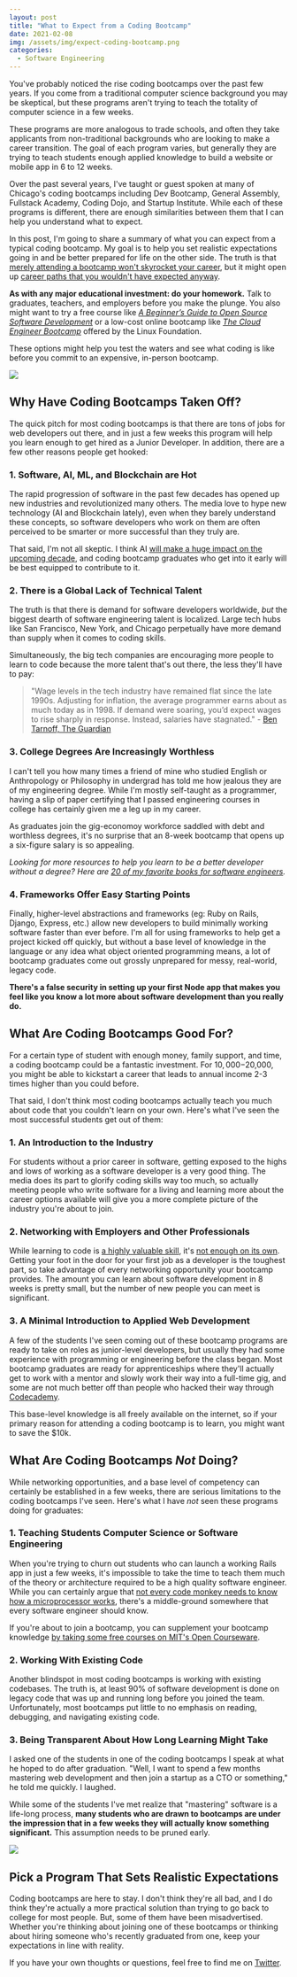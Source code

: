 ```yaml
---
layout: post
title: "What to Expect from a Coding Bootcamp"
date: 2021-02-08
img: /assets/img/expect-coding-bootcamp.png
categories:
  - Software Engineering
---
```


You've probably noticed the rise coding bootcamps over the past few years. If you come from a traditional computer science background you may be skeptical, but these programs aren't trying to teach the totality of computer science in a few weeks.

These programs are more analogous to trade schools, and often they take applicants from non-traditional backgrounds who are looking to make a career transition. The goal of each program varies, but generally they are trying to teach students enough applied knowledge to build a website or mobile app in 6 to 12 weeks.

Over the past several years, I've taught or guest spoken at many of Chicago's coding bootcamps including Dev Bootcamp, General Assembly, Fullstack Academy, Coding Dojo, and Startup Institute. While each of these programs is different, there are enough similarities between them that I can help you understand what to expect.

In this post, I'm going to share a summary of what you can expect from a typical coding bootcamp. My goal is to help you set realistic expectations going in and be better prepared for life on the other side. The truth is that [merely attending a bootcamp won't skyrocket your career](https://www.karllhughes.com/posts/graduate-code-bootcamp), but it might open up [career paths that you wouldn't have expected anyway](https://www.freecodecamp.org/news/alternative-career-paths/).

**As with any major educational investment: do your homework.** Talk to graduates, teachers, and employers before you make the plunge. You also might want to try a free course like _[A Beginner’s Guide to Open Source Software Development](https://shareasale.com/r.cfm?b=734319&u=1653894&m=59485&urllink=training%2Elinuxfoundation%2Eorg%2Ftraining%2Fbeginners%2Dguide%2Dopen%2Dsource%2Dsoftware%2Ddevelopment%2F&afftrack=)_ or a low-cost online bootcamp like _[The Cloud Engineer Bootcamp](https://shareasale.com/r.cfm?b=734319&u=1653894&m=59485&urllink=training%2Elinuxfoundation%2Eorg%2Ftraining%2Fcloud%2Dengineer%2Dbootcamp%2F&afftrack=)_ offered by the Linux Foundation.

These options might help you test the waters and see what coding is like before you commit to an expensive, in-person bootcamp.

<a target="_blank" href="https://shareasale.com/r.cfm?b=1214291&amp;u=1653894&amp;m=59485&amp;urllink=&amp;afftrack="><img src="https://static.shareasale.com/image/59485/TrainingAffiliateAds_728x90-Generic.png" border="0" /></a>

## Why Have Coding Bootcamps Taken Off?

The quick pitch for most coding bootcamps is that there are tons of jobs for web developers out there, and in just a few weeks this program will help you learn enough to get hired as a Junior Developer. In addition, there are a few other reasons people get hooked:

### 1. Software, AI, ML, and Blockchain are Hot
The rapid progression of software in the past few decades has opened up new industries and revolutionized many others. The media love to hype new technology (AI and Blockchain lately), even when they barely understand these concepts, so software developers who work on them are often perceived to be smarter or more successful than they truly are.

That said, I'm not all skeptic. I think AI [will make a huge impact on the upcoming decade](https://www.karllhughes.com/posts/2020s), and coding bootcamp graduates who get into it early will be best equipped to contribute to it. 

### 2. There is a Global Lack of Technical Talent

The truth is that there is demand for software developers worldwide, *but* the biggest dearth of software engineering talent is localized. Large tech hubs like San Francisco, New York, and Chicago perpetually have more demand than supply when it comes to coding skills.

Simultaneously, the big tech companies are encouraging more people to learn to code because the more talent that's out there, the less they'll have to pay:

> "Wage levels in the tech industry have remained flat since the late 1990s. Adjusting for inflation, the average programmer earns about as much today as in 1998. If demand were soaring, you’d expect wages to rise sharply in response. Instead, salaries have stagnated." - [Ben Tarnoff, The Guardian](https://www.theguardian.com/technology/2017/sep/21/coding-education-teaching-silicon-valley-wages)

### 3. College Degrees Are Increasingly Worthless

I can't tell you how many times a friend of mine who studied English or Anthropology or Philosophy in undergrad has told me how jealous they are of my engineering degree. While I'm mostly self-taught as a programmer, having a slip of paper certifying that I passed engineering courses in college has certainly given me a leg up in my career.

As graduates join the gig-economoy workforce saddled with debt and worthless degrees, it's no surprise that an 8-week bootcamp that opens up a six-figure salary is so appealing.

_Looking for more resources to help you learn to be a better developer without a degree? Here are [20 of my favorite books for software engineers](/posts/software-engineering-books)._

### 4. Frameworks Offer Easy Starting Points

Finally, higher-level abstractions and frameworks (eg: Ruby on Rails, Django, Express, etc.) allow new developers to build minimally working software faster than ever before. I'm all for using frameworks to help get a project kicked off quickly, but without a base level of knowledge in the language or any idea what object oriented programming means, a lot of bootcamp graduates come out grossly unprepared for messy, real-world, legacy code. 

**There's a false security in setting up your first Node app that makes you feel like you know a lot more about software development than you really do.**

## What Are Coding Bootcamps Good For?
For a certain type of student with enough money, family support, and time, a coding bootcamp could be a fantastic investment. For $10,000-$20,000, you might be able to kickstart a career that leads to annual income 2-3 times higher than you could before.

That said, I don't think most coding bootcamps actually teach you much about code that you couldn't learn on your own. Here's what I've seen the most successful students get out of them:

### 1. An Introduction to the Industry
For students without a prior career in software, getting exposed to the highs and lows of working as a software developer is a very good thing. The media does its part to glorify coding skills way too much, so actually meeting people who write software for a living and learning more about the career options available will give you a more complete picture of the industry you're about to join.

### 2. Networking with Employers and Other Professionals
While learning to code is [a highly valuable skill](https://bigthink.com/technology-innovation/coding-life-skill), it's [not enough on its own](https://www.linkedin.com/pulse/code-notenough-karl-l-hughes/). Getting your foot in the door for your first job as a developer is the toughest part, so take advantage of every networking opportunity your bootcamp provides. The amount you can learn about software development in 8 weeks is pretty small, but the number of new people you can meet is significant.

### 3. A Minimal Introduction to Applied Web Development
A few of the students I've seen coming out of these bootcamp programs are ready to take on roles as junior-level developers, but usually they had some experience with programming or engineering before the class began. Most bootcamp graduates are ready for apprenticeships where they'll actually get to work with a mentor and slowly work their way into a full-time gig, and some are not much better off than people who hacked their way through [Codecademy](http://www.codecademy.com/).

This base-level knowledge is all freely available on the internet, so if your primary reason for attending a coding bootcamp is to learn, you might want to save the $10k. 

## What Are Coding Bootcamps _Not_ Doing?

While networking opportunities, and a base level of competency can certainly be established in a few weeks, there are serious limitations to the coding bootcamps I've seen. Here's what I have _not_ seen these programs doing for graduates:

### 1. Teaching Students Computer Science or Software Engineering
When you're trying to churn out students who can launch a working Rails app in just a few weeks, it's impossible to take the time to teach them much of the theory or architecture required to be a high quality software engineer. While you can certainly argue that [not every code monkey needs to know how a microprocessor works](https://www.wired.com/2017/02/programming-is-the-new-blue-collar-job/), there's a middle-ground somewhere that every software engineer should know.

If you're about to join a bootcamp, you can supplement your bootcamp knowledge [by taking some free courses on MIT's Open Courseware](https://ocw.mit.edu/courses/find-by-topic/#cat=engineering&subcat=computerscience).

### 2. Working With Existing Code
Another blindspot in most coding bootcamps is working with existing codebases. The truth is, at least 90% of software development is done on legacy code that was up and running long before you joined the team. Unfortunately, most bootcamps put little to no emphasis on reading, debugging, and navigating existing code.

### 3. Being Transparent About How Long Learning Might Take
I asked one of the students in one of the coding bootcamps I speak at what he hoped to do after graduation. "Well, I want to spend a few months mastering web development and then join a startup as a CTO or something," he told me quickly. I laughed.

While some of the students I've met realize that "mastering" software is a life-long process, **many students who are drawn to bootcamps are under the impression that in a few weeks they will actually know something significant.** This assumption needs to be pruned early.

<a target="_blank" href="https://shareasale.com/r.cfm?b=1214291&amp;u=1653894&amp;m=59485&amp;urllink=&amp;afftrack="><img src="https://static.shareasale.com/image/59485/TrainingAffiliateAds_728x90-Generic.png" border="0" /></a>

## Pick a Program That Sets Realistic Expectations
Coding bootcamps are here to stay. I don't think they're all bad, and I do think they're actually a more practical solution than trying to go back to college for most people. But, some of them have been misadvertised. Whether you're thinking about joining one of these bootcamps or thinking about hiring someone who's recently graduated from one, keep your expectations in line with reality.

If you have your own thoughts or questions, feel free to find me on [Twitter](https://twitter.com/KarlLHughes).
